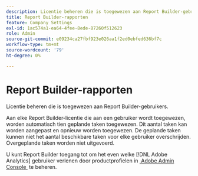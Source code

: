 ```yaml
---
description: Licentie beheren die is toegewezen aan Report Builder-gebruikers.
title: Report Builder-rapporten
feature: Company Settings
exl-id: 1ac574a1-ea64-4fee-8ede-87260f512623
role: Admin
source-git-commit: e09234ca27fbf923e026aa1f2ed0ebfed636bf7c
workflow-type: tm+mt
source-wordcount: '79'
ht-degree: 0%

---
```


# Report Builder-rapporten

Licentie beheren die is toegewezen aan Report Builder-gebruikers.

Aan elke Report Builder-licentie die aan een gebruiker wordt toegewezen, worden automatisch tien geplande taken toegewezen. Dit aantal taken kan worden aangepast en opnieuw worden toegewezen. De geplande taken kunnen niet het aantal beschikbare taken voor elke gebruiker overschrijden. Overgeplande taken worden niet uitgevoerd.

U kunt Report Builder toegang tot om het even welke [!DNL Adobe Analytics] gebruiker verlenen door productprofielen in [&#x200B; Adobe Admin Console &#x200B;](/help/admin/admin-console/home.md) te beheren.
